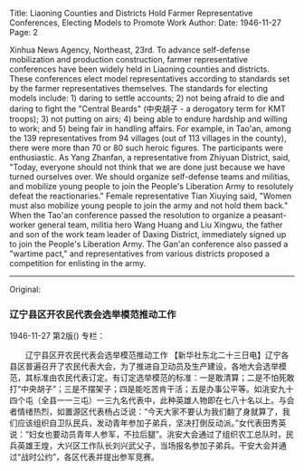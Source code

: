 Title: Liaoning Counties and Districts Hold Farmer Representative Conferences, Electing Models to Promote Work
Author:
Date: 1946-11-27
Page: 2

Xinhua News Agency, Northeast, 23rd. To advance self-defense mobilization and production construction, farmer representative conferences have been widely held in Liaoning counties and districts. These conferences elect model representatives according to standards set by the farmer representatives themselves. The standards for electing models include: 1) daring to settle accounts; 2) not being afraid to die and daring to fight the "Central Beards" (中央胡子 - a derogatory term for KMT troops); 3) not putting on airs; 4) being able to endure hardship and willing to work; and 5) being fair in handling affairs. For example, in Tao'an, among the 139 representatives from 94 villages (out of 113 villages in the county), there were more than 70 or 80 such heroic figures. The participants were enthusiastic. As Yang Zhanfan, a representative from Zhiyuan District, said, "Today, everyone should not think that we are done just because we have turned ourselves over. We should organize self-defense teams and militias, and mobilize young people to join the People's Liberation Army to resolutely defeat the reactionaries." Female representative Tian Xiuying said, "Women must also mobilize young people to join the army and not hold them back." When the Tao'an conference passed the resolution to organize a peasant-worker general team, militia hero Wang Huang and Liu Xingwu, the father and son of the work team leader of Daxing District, immediately signed up to join the People's Liberation Army. The Gan'an conference also passed a "wartime pact," and representatives from various districts proposed a competition for enlisting in the army.



<hr /> 

Original: 


### 辽宁县区开农民代表会选举模范推动工作

1946-11-27
第2版()
专栏：

　　辽宁县区开农民代表会选举模范推动工作
    【新华社东北二十三日电】辽宁各县区普遍召开了农民代表大会，为了推进自卫动员及生产建设，各地大会选举模范，其标准由农民代表订定。有订定选举模范的标准：一是敢清算；二是不怕死敢打“中央胡子”；三是不摆架子；四是能吃苦肯干活；五是办事公平等。如洮安九十四个屯（全县一一三屯）一三九名代表中，此种英雄人物即在七八十名以上。与会者情绪热烈，如置源区代表杨占泛说：“今天大家不要认为我们翻了身就算了，我们应该组织自卫队民兵，发动青年参加子弟兵，坚决打倒反动派。”女代表田秀英说：“妇女也要动员青年人参军，不拉后腿”。洮安大会通过了组织农工总队时，民兵英雄王煌，大兴区工作队长刘兴武父子，当场报名参加子弟兵。干安大会并通过“战时公约”，各区代表并提出参军竞赛。
